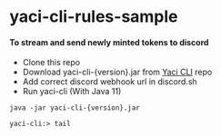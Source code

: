 # yaci-cli-rules-sample

#### To stream and send newly minted tokens to discord

- Clone this repo
- Download yaci-cli-{version}.jar from [Yaci CLI](https://github.com/bloxbean/yaci-cli) repo
- Add correct discord webhook url in discord.sh
- Run yaci-cli   (With Java 11)

```
java -jar yaci-cli-{version}.jar

yaci-cli:> tail
```
